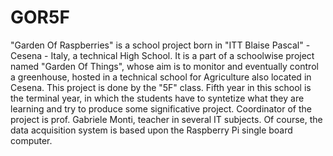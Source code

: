 GOR5F
=====

"Garden Of Raspberries" is a school project born in "ITT Blaise Pascal" - Cesena - Italy, a technical High School. 
It is a part of a schoolwise project named "Garden Of Things", whose aim is to monitor and eventually control a greenhouse, hosted in a technical school for Agriculture also located in Cesena. 
This project is done by the "5F" class. Fifth year in this school is the terminal year, in which the students have to syntetize what they are learning and try to produce some significative project. 
Coordinator of the project is prof. Gabriele Monti, teacher in several IT subjects.
Of course, the data acquisition system is based upon the Raspberry Pi single board computer. 

